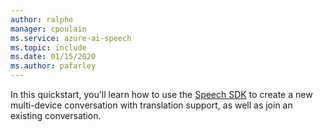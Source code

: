 ```yaml
---
author: ralphe
manager: cpoulain
ms.service: azure-ai-speech
ms.topic: include
ms.date: 01/15/2020
ms.author: pafarley
---
```


In this quickstart, you'll learn how to use the [Speech SDK](~/articles/ai-services/speech-service/speech-sdk.md) to create a new multi-device conversation with translation support, as well as join an existing conversation.
